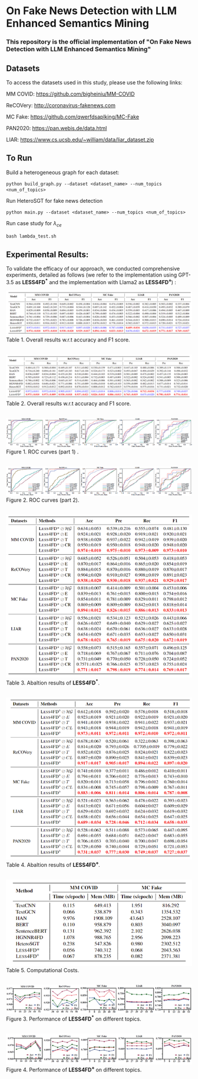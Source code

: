 # On Fake News Detection with LLM Enhanced Semantics Mining

### This repository is the official implementation of "On Fake News Detection with LLM Enhanced Semantics Mining" 

## Datasets

To access the datasets used in this study, please use the following links:

MM COVID: https://github.com/bigheiniu/MM-COVID

ReCOVery: http://coronavirus-fakenews.com

MC Fake: https://github.com/qwerfdsaplking/MC-Fake

PAN2020: https://pan.webis.de/data.html

LIAR: https://www.cs.ucsb.edu/~william/data/liar_dataset.zip

## To Run

Build a heterogeneous graph for each dataset:

```
python build_graph.py --dataset <dataset_name> --num_topics <num_of_topics>
```

Run HeteroSGT for fake news detection

```
python main.py --dataset <dataset_name> --num_topics <num_of_topics>
```

Run case study for $\lambda_{ce}$

```python
bash lambda_test.sh
```

## Experimental Results:
To validate the efficacy of our approach, we conducted comprehensive experiments, detailed as follows (we refer to the implementation using GPT-3.5 as __LESS4FD<sup>*</sup>__ and the implementation with Llama2 as __LESS4FD<sup>⋄</sup>__) :

![Overall Results_1](/figs/res_all_1.png "Overall results w.r.t accuracy and F1 score") <br>
Table 1. Overall results w.r.t accuracy and F1 score. <br> <br>

![Overall Results_2](/figs/res_all_2.png "Overall results w.r.t precision and recall") <br>
Table 2. Overall results w.r.t accuracy and F1 score.  <br> <br>

![Aucs_1](/figs/auc_1.png "ROC curves part 1") <br>
Figure 1. ROC curves (part 1) .  <br> <br>

![Topics_2](/figs/auc_2.png "ROC curves part 2") <br>
Figure 2. ROC curves (part 2).  <br> <br>

![Abaltion Results_1](/figs/ablation_1.png "Abaltion results of $LESS4FD*$") <br>
Table 3. Abaltion results of __LESS4FD<sup>*</sup>__.  <br> <br>

![Abaltion Results_2](/figs/ablation_2.png "Abaltion results of $LESS4FD^{\diamond}$") <br>
Table 4. Abaltion results of __LESS4FD<sup>⋄</sup>__.  <br> <br>

![Computational Costs](/figs/cost.png "Computational Costs") <br>
Table 5. Computational Costs.  <br> <br>

![Topics_1](/figs/topics_gpt.png "Performance on different topics of $LESS4FD$*") <br>
Figure 3. Performance of  __LESS4FD<sup>*</sup>__ on different topics.  <br> <br>

![Topics_2](/figs/topics_llama2.png "Performance on different topics of  $LESS4FD^{\diamond}$") <br>
Figure 4. Performance of __LESS4FD<sup>⋄</sup>__ on different topics.  <br> <br>
